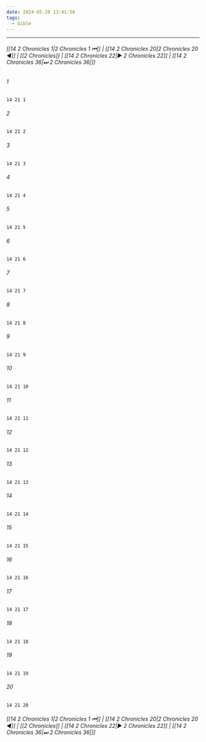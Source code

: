 ```yaml
---
date: 2024-05-28 13:41:58
tags:
  - bible
---
```

___

###### [[14 2 Chronicles 1|2 Chronicles 1 ⏮]] | [[14 2 Chronicles 20|2 Chronicles 20 ◀]] | [[2 Chronicles]] | [[14 2 Chronicles 22|▶ 2 Chronicles 22]] | [[14 2 Chronicles 36|⏭ 2 Chronicles 36|]]

###### 1
``` verse
14 21 1 
```
###### 2
``` verse
14 21 2 
```
###### 3
``` verse
14 21 3 
```
###### 4
``` verse
14 21 4 
```
###### 5
``` verse
14 21 5 
```
###### 6
``` verse
14 21 6 
```
###### 7
``` verse
14 21 7 
```
###### 8
``` verse
14 21 8 
```
###### 9
``` verse
14 21 9 
```
###### 10
``` verse
14 21 10 
```
###### 11
``` verse
14 21 11 
```
###### 12
``` verse
14 21 12 
```
###### 13
``` verse
14 21 13 
```
###### 14
``` verse
14 21 14 
```
###### 15
``` verse
14 21 15 
```
###### 16
``` verse
14 21 16 
```
###### 17
``` verse
14 21 17 
```
###### 18
``` verse
14 21 18 
```
###### 19
``` verse
14 21 19 
```
###### 20
``` verse
14 21 20 
```

###### [[14 2 Chronicles 1|2 Chronicles 1 ⏮]] | [[14 2 Chronicles 20|2 Chronicles 20 ◀]] | [[2 Chronicles]] | [[14 2 Chronicles 22|▶ 2 Chronicles 22]] | [[14 2 Chronicles 36|⏭ 2 Chronicles 36|]]

